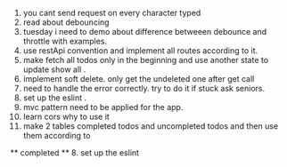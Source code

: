 1. you cant send request on every character typed
2. read about debouncing
3. tuesday i need to demo about difference betweeen debounce and throttle with examples.
4. use restApi convention and implement all routes according to it.
5. make fetch all todos only in the beginning and use another state to update show all .
6. implement soft delete. only get the undeleted one after get call
7. need to handle the error correctly. try to do it if stuck ask seniors.
8. set up the eslint .
9. mvc pattern need to be applied for the app.
10. learn cors why to use it
11. make 2 tables completed todos and uncompleted todos and then use them according to

** completed ** 
8. set up the eslint
